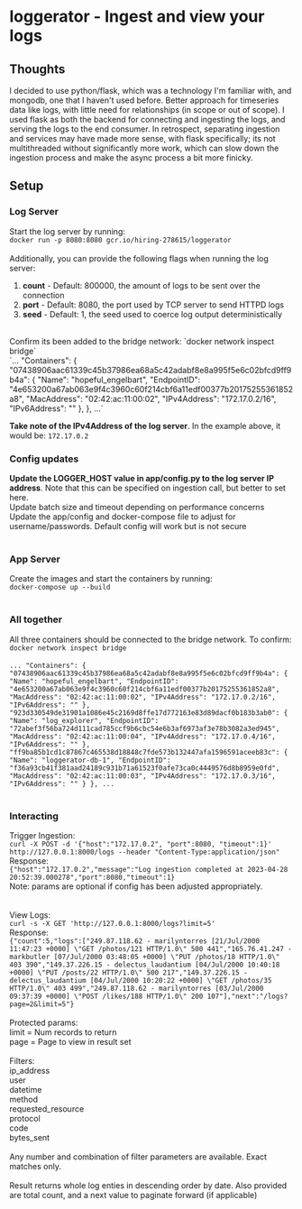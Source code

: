 # loggerator - Ingest and view your logs
## Thoughts
I decided to use python/flask, which was a technology I'm familiar with, and mongodb, one that I haven't used before.  Better approach for timeseries data like logs, with little need for relationships (in scope or out of scope).  I used flask as both the backend for connecting and ingesting the logs, and serving the logs to the end consumer.  In retrospect, separating ingestion and services may have made more sense, with flask specifically; its not multithreaded without significantly more work, which can slow down the ingestion process and make the async process a bit more finicky.

## Setup  
### Log Server  
Start the log server by running:  
`docker run -p 8080:8080 gcr.io/hiring-278615/loggerator`  
<br/>
Additionally, you can provide the following flags when running the log server:  
1. **count** - Default: 800000, the amount of logs to be sent over the connection  
2. **port** - Default: 8080, the port used by TCP server to send HTTPD logs  
3. **seed** - Default: 1, the seed used to coerce log output deterministically  
<br/>
Confirm its been added to the bridge network:  
`docker network inspect bridge`  
<br/>
`...
"Containers": {
            "07438906aac61339c45b37986ea68a5c42adabf8e8a995f5e6c02bfcd9ff9b4a": {
                "Name": "hopeful_engelbart",
                "EndpointID": "4e653200a67ab063e9f4c3960c60f214cbf6a11edf00377b20175255361852a8",
                "MacAddress": "02:42:ac:11:00:02",
                "IPv4Address": "172.17.0.2/16",
                "IPv6Address": ""
            },
          },
...`

<b>Take note of the IPv4Address of the log server</b>. In the example above, it would be:
`172.17.0.2`

### Config updates  
<b>Update the LOGGER_HOST value in app/config.py to the log server IP address</b>. Note that this can be specified on ingestion call, but better to set here.  
Update batch size and timeout depending on performance concerns  
Update the app/config and docker-compose file to adjust for username/passwords.  Default config will work but is not secure  
<br/>
### App Server  
Create the images and start the containers by running:  
`docker-compose up --build`  
<br/>
### All together  
All three containers should be connected to the bridge network.  To confirm:  
`docker network inspect bridge`  
<br/>
`...
"Containers": {
            "07438906aac61339c45b37986ea68a5c42adabf8e8a995f5e6c02bfcd9ff9b4a": {
                "Name": "hopeful_engelbart",
                "EndpointID": "4e653200a67ab063e9f4c3960c60f214cbf6a11edf00377b20175255361852a8",
                "MacAddress": "02:42:ac:11:00:02",
                "IPv4Address": "172.17.0.2/16",
                "IPv6Address": ""
            },
            "923d330549de31901a1086e45c2169d8ffe17d772163e83d89dacf0b183b3ab0": {
                "Name": "log_explorer",
                "EndpointID": "72abef3f56ba724d111cad785ccf9b6cbc54e6b3af6973af3e78b3082a3ed945",
                "MacAddress": "02:42:ac:11:00:04",
                "IPv4Address": "172.17.0.4/16",
                "IPv6Address": ""
            },
            "ff9ba85b1cd1c87867c465538d18848c7fde573b132447afa1596591aceeb83c": {
                "Name": "loggerator-db-1",
                "EndpointID": "f36a93cb41f381aad24189c931b71a61523f0afe73ca0c4449576d8b8959e0fd",
                "MacAddress": "02:42:ac:11:00:03",
                "IPv4Address": "172.17.0.3/16",
                "IPv6Address": ""
            }
        },
...
`  
</br>

### Interacting  
Trigger Ingestion:  
`curl -X POST -d '{"host":"172.17.0.2", "port":8080, "timeout":1}' http://127.0.0.1:8000/logs --header "Content-Type:application/json"`  
Response:  
`{"host":"172.17.0.2","message":"Log ingestion completed at 2023-04-28 20:52:39.000278","port":8080,"timeout":1}`   
Note: params are optional if config has been adjusted appropriately.  
<br/>  
View Logs:  
`curl -s -X GET 'http://127.0.0.1:8000/logs?limit=5'`  
Response:  
`{"count":5,"logs":["249.87.118.62 - marilyntorres [21/Jul/2000 11:47:23 +0000] \"GET /photos/121 HTTP/1.0\" 500 441","165.76.41.247 - markbutler [07/Jul/2000 03:48:05 +0000] \"PUT /photos/18 HTTP/1.0\" 403 390","149.37.226.15 - delectus_laudantium [04/Jul/2000 10:40:18 +0000] \"PUT /posts/22 HTTP/1.0\" 500 217","149.37.226.15 - delectus_laudantium [04/Jul/2000 10:20:22 +0000] \"GET /photos/35 HTTP/1.0\" 403 499","249.87.118.62 - marilyntorres [03/Jul/2000 09:37:39 +0000] \"POST /likes/188 HTTP/1.0\" 200 107"],"next":"/logs?page=2&limit=5"}`  
<br/>
Protected params:  
limit = Num records to return  
page = Page to view in result set  
<br/>
Filters:  
ip_address  
user  
datetime  
method  
requested_resource  
protocol  
code  
bytes_sent  
<br/>
Any number and combination of filter parameters are available.  Exact matches only.  
<br/>
Result returns whole log enties in descending order by date.  Also provided are total count, and a next value to paginate forward (if applicable)  






